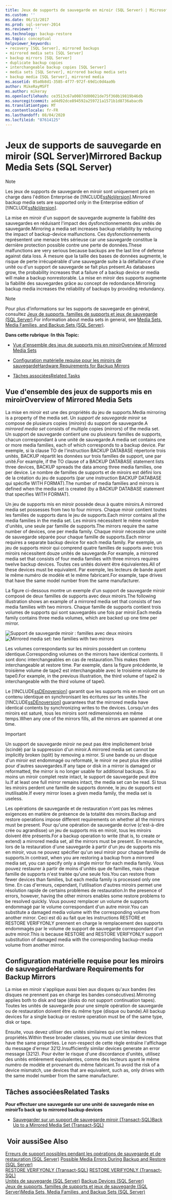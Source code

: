 ```yaml
---
title: Jeux de supports de sauvegarde en miroir (SQL Server) | Microsoft Docs
ms.custom: ''
ms.date: 06/13/2017
ms.prod: sql-server-2014
ms.reviewer: ''
ms.technology: backup-restore
ms.topic: conceptual
helpviewer_keywords:
- recovery [SQL Server], mirrored backups
- mirrored media sets [SQL Server]
- backup mirrors [SQL Server]
- duplicate backup copies
- interchangeable backup copies [SQL Server]
- media sets [SQL Server], mirrored backup media sets
- backup media [SQL Server], mirrored media
ms.assetid: 05a0b8d1-3585-4f77-972f-69d1c0d4aa9b
author: MikeRayMSFT
ms.author: mikeray
ms.openlocfilehash: ce3513c67a0087dd00021de75f360b19819b46db
ms.sourcegitcommit: ad4d92dce894592a259721a1571b1d8736abacdb
ms.translationtype: MT
ms.contentlocale: fr-FR
ms.lasthandoff: 08/04/2020
ms.locfileid: "87614125"
---
```

# <a name="mirrored-backup-media-sets-sql-server"></a><span data-ttu-id="8c79d-102">Jeux de supports de sauvegarde en miroir (SQL Server)</span><span class="sxs-lookup"><span data-stu-id="8c79d-102">Mirrored Backup Media Sets (SQL Server)</span></span>
    
> [!NOTE]  
>  <span data-ttu-id="8c79d-103">Les jeux de supports de sauvegarde en miroir sont uniquement pris en charge dans l'édition Enterprise de [!INCLUDE[ssNoVersion](../../includes/ssnoversion-md.md)].</span><span class="sxs-lookup"><span data-stu-id="8c79d-103">Mirrored backup media sets are supported only in the Enterprise edition of [!INCLUDE[ssNoVersion](../../includes/ssnoversion-md.md)].</span></span>  
  
 <span data-ttu-id="8c79d-104">La mise en miroir d'un support de sauvegarde augmente la fiabilité des sauvegardes en réduisant l'impact des dysfonctionnements des unités de sauvegarde.</span><span class="sxs-lookup"><span data-stu-id="8c79d-104">Mirroring a media set increases backup reliability by reducing the impact of backup-device malfunctions.</span></span> <span data-ttu-id="8c79d-105">Ces dysfonctionnements représentent une menace très sérieuse car une sauvegarde constitue la dernière protection possible contre une perte de données.</span><span class="sxs-lookup"><span data-stu-id="8c79d-105">These malfunctions are very serious because backups are the last line of defense against data loss.</span></span> <span data-ttu-id="8c79d-106">À mesure que la taille des bases de données augmente, le risque de perte irrécupérable d'une sauvegarde suite à la défaillance d'une unité ou d'un support de sauvegarde se fait plus présent.</span><span class="sxs-lookup"><span data-stu-id="8c79d-106">As databases grow, the probability increases that a failure of a backup device or media will make a backup nonrestorable.</span></span> <span data-ttu-id="8c79d-107">La mise en miroir des supports augmente la fiabilité des sauvegardes grâce au concept de redondance.</span><span class="sxs-lookup"><span data-stu-id="8c79d-107">Mirroring backup media increases the reliability of backups by providing redundancy.</span></span>  
  
> [!NOTE]  
>  <span data-ttu-id="8c79d-108">Pour plus d’informations sur les supports de sauvegarde en général, consultez [Jeux de supports, familles de supports et jeux de sauvegarde &#40;SQL Server&#41;](media-sets-media-families-and-backup-sets-sql-server.md).</span><span class="sxs-lookup"><span data-stu-id="8c79d-108">For information about media sets in general, see [Media Sets, Media Families, and Backup Sets &#40;SQL Server&#41;](media-sets-media-families-and-backup-sets-sql-server.md).</span></span>  
  
 <span data-ttu-id="8c79d-109">**Dans cette rubrique :**</span><span class="sxs-lookup"><span data-stu-id="8c79d-109">**In this Topic:**</span></span>  
  
-   [<span data-ttu-id="8c79d-110">Vue d'ensemble des jeux de supports mis en miroir</span><span class="sxs-lookup"><span data-stu-id="8c79d-110">Overview of Mirrored Media Sets</span></span>](#OverviewofMirroredMediaSets)  
  
-   [<span data-ttu-id="8c79d-111">Configuration matérielle requise pour les miroirs de sauvegarde</span><span class="sxs-lookup"><span data-stu-id="8c79d-111">Hardware Requirements for Backup Mirrors</span></span>](#HardwareReqs)  
  
-   [<span data-ttu-id="8c79d-112">Tâches associées</span><span class="sxs-lookup"><span data-stu-id="8c79d-112">Related Tasks</span></span>](#RelatedTasks)  
  
##  <a name="overview-of-mirrored-media-sets"></a><a name="OverviewofMirroredMediaSets"></a> <span data-ttu-id="8c79d-113">Vue d'ensemble des jeux de supports mis en miroir</span><span class="sxs-lookup"><span data-stu-id="8c79d-113">Overview of Mirrored Media Sets</span></span>  
 <span data-ttu-id="8c79d-114">La mise en miroir est une des propriétés du jeu de supports.</span><span class="sxs-lookup"><span data-stu-id="8c79d-114">Media mirroring is a property of the media set.</span></span> <span data-ttu-id="8c79d-115">Un *support de sauvegarde miroir* se compose de plusieurs copies (*miroirs*) du support de sauvegarde.</span><span class="sxs-lookup"><span data-stu-id="8c79d-115">A *mirrored media set* consists of multiple copies (*mirrors*) of the media set.</span></span> <span data-ttu-id="8c79d-116">Un support de sauvegarde contient une ou plusieurs familles de supports, chacun correspondant à une unité de sauvegarde.</span><span class="sxs-lookup"><span data-stu-id="8c79d-116">A media set contains one or more media families, each of which corresponds to a backup device.</span></span> <span data-ttu-id="8c79d-117">Par exemple, si la clause TO de l'instruction BACKUP DATABASE répertorie trois unités, BACKUP répartit les données sur trois familles de support, une par unité.</span><span class="sxs-lookup"><span data-stu-id="8c79d-117">For example, if the TO clause of a BACKUP DATABASE statement lists three devices, BACKUP spreads the data among three media families, one per device.</span></span> <span data-ttu-id="8c79d-118">Le nombre de familles de supports et de miroirs est défini lors de la création du jeu de supports (par une instruction BACKUP DATABASE qui spécifie WITH FORMAT).</span><span class="sxs-lookup"><span data-stu-id="8c79d-118">The number of media families and mirrors is defined when the media set is created (by a BACKUP DATABASE statement that specifies WITH FORMAT).</span></span>  
  
 <span data-ttu-id="8c79d-119">Un jeu de supports mis en miroir possède deux à quatre miroirs.</span><span class="sxs-lookup"><span data-stu-id="8c79d-119">A mirrored media set possesses from two to four mirrors.</span></span> <span data-ttu-id="8c79d-120">Chaque miroir contient toutes les familles de supports dans le jeu de supports.</span><span class="sxs-lookup"><span data-stu-id="8c79d-120">Each mirror contains all the media families in the media set.</span></span> <span data-ttu-id="8c79d-121">Les miroirs nécessitent le même nombre d'unités, une seule par famille de supports.</span><span class="sxs-lookup"><span data-stu-id="8c79d-121">The mirrors require the same number of devices, one per media family.</span></span> <span data-ttu-id="8c79d-122">Chaque miroir nécessite une unité de sauvegarde séparée pour chaque famille de supports.</span><span class="sxs-lookup"><span data-stu-id="8c79d-122">Each mirror requires a separate backup device for each media family.</span></span> <span data-ttu-id="8c79d-123">Par exemple, un jeu de supports miroir qui comprend quatre familles de supports avec trois miroirs nécessitent douze unités de sauvegarde.</span><span class="sxs-lookup"><span data-stu-id="8c79d-123">For example, a mirrored media set that consists of four media families with three mirrors requires twelve backup devices.</span></span> <span data-ttu-id="8c79d-124">Toutes ces unités doivent être équivalentes.</span><span class="sxs-lookup"><span data-stu-id="8c79d-124">All of these devices must be equivalent.</span></span> <span data-ttu-id="8c79d-125">Par exemple, les lecteurs de bande ayant le même numéro de modèle et le même fabricant.</span><span class="sxs-lookup"><span data-stu-id="8c79d-125">For example, tape drives that have the same model number from the same manufacturer.</span></span>  
  
 <span data-ttu-id="8c79d-126">La figure ci-dessous montre un exemple d'un support de sauvegarde miroir composé de deux familles de supports avec deux miroirs.</span><span class="sxs-lookup"><span data-stu-id="8c79d-126">The following illustration shows an example of a mirrored media set that consists of two media families with two mirrors.</span></span> <span data-ttu-id="8c79d-127">Chaque famille de supports contient trois volumes de supports qui sont sauvegardés une fois par miroir.</span><span class="sxs-lookup"><span data-stu-id="8c79d-127">Each media family contains three media volumes, which are backed up one time per mirror.</span></span>  
  
 <span data-ttu-id="8c79d-128">![Support de sauvegarde miroir : familles avec deux miroirs](../../database-engine/media/bnr-backup-media-mirror.gif "Support de sauvegarde miroir : familles avec deux miroirs")</span><span class="sxs-lookup"><span data-stu-id="8c79d-128">![Mirrored media set: two families with two mirrors](../../database-engine/media/bnr-backup-media-mirror.gif "Mirrored media set: two families with two mirrors")</span></span>  
  
 <span data-ttu-id="8c79d-129">Les volumes correspondants sur les miroirs possèdent un contenu identique.</span><span class="sxs-lookup"><span data-stu-id="8c79d-129">Corresponding volumes on the mirrors have identical contents.</span></span> <span data-ttu-id="8c79d-130">Il sont donc interchangeables en cas de restauration.</span><span class="sxs-lookup"><span data-stu-id="8c79d-130">This makes them interchangeable at restore time.</span></span> <span data-ttu-id="8c79d-131">Par exemple, dans la figure précédente, le troisième volume de tape2 est interchangeable avec le troisième volume de tape0.</span><span class="sxs-lookup"><span data-stu-id="8c79d-131">For example, in the previous illustration, the third volume of tape2 is interchangeable with the third volume of tape0.</span></span>  
  
 <span data-ttu-id="8c79d-132">Le [!INCLUDE[ssDEnoversion](../../includes/ssdenoversion-md.md)] garantit que les supports mis en miroir ont un contenu identique en synchronisant les écritures sur les unités.</span><span class="sxs-lookup"><span data-stu-id="8c79d-132">The [!INCLUDE[ssDEnoversion](../../includes/ssdenoversion-md.md)] guarantees that the mirrored media have identical contents by synchronizing writes to the devices.</span></span> <span data-ttu-id="8c79d-133">Lorsqu'un des miroirs est saturé, tous les miroirs sont redimensionnés en même temps.</span><span class="sxs-lookup"><span data-stu-id="8c79d-133">When any one of the mirrors fills, all the mirrors are spanned at one time.</span></span>  
  
> [!IMPORTANT]  
>  <span data-ttu-id="8c79d-134">Un support de sauvegarde miroir ne peut pas être implicitement brisé (scindé) par la suppression d'un miroir.</span><span class="sxs-lookup"><span data-stu-id="8c79d-134">A mirrored media set cannot be implicitly broken (split) by removing a mirror.</span></span> <span data-ttu-id="8c79d-135">Si une bande ou un disque d'un miroir est endommagé ou reformaté, le miroir ne peut plus être utilisé pour d'autres sauvegardes.</span><span class="sxs-lookup"><span data-stu-id="8c79d-135">If any tape or disk in a mirror is damaged or reformatted, the mirror is no longer usable for additional backups.</span></span> <span data-ttu-id="8c79d-136">Si au moins un miroir complet reste intact, le support de sauvegarde peut être lu.</span><span class="sxs-lookup"><span data-stu-id="8c79d-136">If at least one full mirror remains intact, the media set can be read.</span></span> <span data-ttu-id="8c79d-137">Si tous les miroirs perdent une famille de supports donnée, le jeu de supports est inutilisable.</span><span class="sxs-lookup"><span data-stu-id="8c79d-137">If every mirror loses a given media family, the media set is useless.</span></span>  
  
 <span data-ttu-id="8c79d-138">Les opérations de sauvegarde et de restauration n'ont pas les mêmes exigences en matière de présence de la totalité des miroirs.</span><span class="sxs-lookup"><span data-stu-id="8c79d-138">Backup and restore operations impose different requirements on whether all the mirrors must be present.</span></span> <span data-ttu-id="8c79d-139">Pour qu'une opération de sauvegarde écrive (c'est-à-dire crée ou agrandisse) un jeu de supports mis en miroir, tous les miroirs doivent être présents.</span><span class="sxs-lookup"><span data-stu-id="8c79d-139">For a backup operation to write (that is, to create or extend) a mirrored media set, all the mirrors must be present.</span></span> <span data-ttu-id="8c79d-140">En revanche, lors de la restauration d'une sauvegarde à partir d'un jeu de supports mis en miroir, vous ne pouvez spécifier qu'un seul miroir pour chaque famille de supports.</span><span class="sxs-lookup"><span data-stu-id="8c79d-140">In contrast, when you are restoring a backup from a mirrored media set, you can specify only a single mirror for each media family.</span></span> <span data-ttu-id="8c79d-141">Vous pouvez restaurer à partir de moins d'unités que de familles, mais chaque famille de supports n'est traitée qu'une seule fois.</span><span class="sxs-lookup"><span data-stu-id="8c79d-141">You can restore from fewer devices than families, but each media family is processed only one time.</span></span> <span data-ttu-id="8c79d-142">En cas d'erreurs, cependant, l'utilisation d'autres miroirs permet une résolution rapide de certains problèmes de restauration.</span><span class="sxs-lookup"><span data-stu-id="8c79d-142">In the presence of errors, however, having the other mirrors enables some restore problems to be resolved quickly.</span></span> <span data-ttu-id="8c79d-143">Vous pouvez remplacer un volume de supports endommagé par le volume correspondant d'un autre miroir.</span><span class="sxs-lookup"><span data-stu-id="8c79d-143">You can substitute a damaged media volume with the corresponding volume from another mirror.</span></span> <span data-ttu-id="8c79d-144">Ceci est dû au fait que les instructions RESTORE et RESTORE VERIFYONLY prennent en charge le remplacement des supports endommagés par le volume de support de sauvegarde correspondant d'un autre miroir.</span><span class="sxs-lookup"><span data-stu-id="8c79d-144">This is because RESTORE and RESTORE VERIFYONLY support substitution of damaged media with the corresponding backup-media volume from another mirror.</span></span>  
  
##  <a name="hardware-requirements-for-backup-mirrors"></a><a name="HardwareReqs"></a> <span data-ttu-id="8c79d-145">Configuration matérielle requise pour les miroirs de sauvegarde</span><span class="sxs-lookup"><span data-stu-id="8c79d-145">Hardware Requirements for Backup Mirrors</span></span>  
 <span data-ttu-id="8c79d-146">La mise en miroir s'applique aussi bien aux disques qu'aux bandes (les disques ne prennent pas en charge les bandes consécutives).</span><span class="sxs-lookup"><span data-stu-id="8c79d-146">Mirroring applies both to disk and tape (disks do not support continuation tapes).</span></span> <span data-ttu-id="8c79d-147">Toutes les unités de sauvegarde pour une simple opération de sauvegarde ou de restauration doivent être du même type (disque ou bande).</span><span class="sxs-lookup"><span data-stu-id="8c79d-147">All backup devices for a single backup or restore operation must be of the same type, disk or tape.</span></span>  
  
 <span data-ttu-id="8c79d-148">Ensuite, vous devez utiliser des unités similaires qui ont les mêmes propriétés.</span><span class="sxs-lookup"><span data-stu-id="8c79d-148">Within these broader classes, you must use similar devices that have the same properties.</span></span> <span data-ttu-id="8c79d-149">Le non-respect de cette règle entraîne l'affichage du message d'erreur 3212.</span><span class="sxs-lookup"><span data-stu-id="8c79d-149">Insufficiently similar devices generate an error message (3212).</span></span> <span data-ttu-id="8c79d-150">Pour éviter le risque d'une discordance d'unités, utilisez des unités entièrement équivalentes, comme des lecteurs ayant le même numéro de modèle et provenant du même fabricant.</span><span class="sxs-lookup"><span data-stu-id="8c79d-150">To avoid the risk of a device mismatch, use devices that are equivalent, such as, only drives with the same model number from the same manufacturer.</span></span>  
  
##  <a name="related-tasks"></a><a name="RelatedTasks"></a> <span data-ttu-id="8c79d-151">Tâches associées</span><span class="sxs-lookup"><span data-stu-id="8c79d-151">Related Tasks</span></span>  
 <span data-ttu-id="8c79d-152">**Pour effectuer une sauvegarde sur une unité de sauvegarde mise en miroir**</span><span class="sxs-lookup"><span data-stu-id="8c79d-152">**To back up to mirrored backup devices**</span></span>  
  
-   [<span data-ttu-id="8c79d-153">Sauvegarder sur un support de sauvegarde miroir &#40;Transact-SQL&#41;</span><span class="sxs-lookup"><span data-stu-id="8c79d-153">Back Up to a Mirrored Media Set &#40;Transact-SQL&#41;</span></span>](back-up-to-a-mirrored-media-set-transact-sql.md)  
  
## <a name="see-also"></a><span data-ttu-id="8c79d-154"> Voir aussi</span><span class="sxs-lookup"><span data-stu-id="8c79d-154">See Also</span></span>  
 <span data-ttu-id="8c79d-155">[Erreurs de support possibles pendant les opérations de sauvegarde et de restauration &#40;SQL Server&#41;](possible-media-errors-during-backup-and-restore-sql-server.md) </span><span class="sxs-lookup"><span data-stu-id="8c79d-155">[Possible Media Errors During Backup and Restore &#40;SQL Server&#41;](possible-media-errors-during-backup-and-restore-sql-server.md) </span></span>  
 <span data-ttu-id="8c79d-156">[RESTORE VERIFYONLY &#40;Transact-SQL&#41;](/sql/t-sql/statements/restore-statements-verifyonly-transact-sql) </span><span class="sxs-lookup"><span data-stu-id="8c79d-156">[RESTORE VERIFYONLY &#40;Transact-SQL&#41;](/sql/t-sql/statements/restore-statements-verifyonly-transact-sql) </span></span>  
 <span data-ttu-id="8c79d-157">[Unités de sauvegarde &#40;SQL Server&#41;](backup-devices-sql-server.md) </span><span class="sxs-lookup"><span data-stu-id="8c79d-157">[Backup Devices &#40;SQL Server&#41;](backup-devices-sql-server.md) </span></span>  
 [<span data-ttu-id="8c79d-158">Jeux de supports, familles de supports et jeux de sauvegarde &#40;SQL Server&#41;</span><span class="sxs-lookup"><span data-stu-id="8c79d-158">Media Sets, Media Families, and Backup Sets &#40;SQL Server&#41;</span></span>](media-sets-media-families-and-backup-sets-sql-server.md)  
  
  
